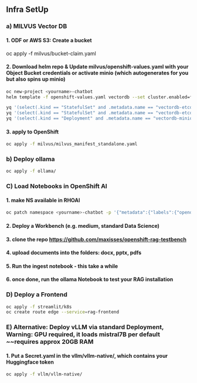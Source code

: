 ## Infra SetUp

### a) MILVUS Vector DB
#### 1. ODF or AWS S3: Create a bucket
oc apply -f milvus/bucket-claim.yaml

#### 2. Download helm repo & Update milvus/openshift-values.yaml with your Object Bucket credentials or activate minio (which autogenerates for you but also spins up minio)

```bash
oc new-project <yourname>-chatbot
helm template -f openshift-values.yaml vectordb --set cluster.enabled=false --set etcd.replicaCount=1 --set pulsar.enabled=false milvus/milvus > milvus_manifest_standalone.yaml

yq '(select(.kind == "StatefulSet" and .metadata.name == "vectordb-etcd") | .spec.template.spec.securityContext) = {}' -i milvus_manifest_standalone.yaml
yq '(select(.kind == "StatefulSet" and .metadata.name == "vectordb-etcd") | .spec.template.spec.containers[0].securityContext) = {"capabilities": {"drop": ["ALL"]}, "runAsNonRoot": true, "allowPrivilegeEscalation": false}' -i milvus_manifest_standalone.yaml
yq '(select(.kind == "Deployment" and .metadata.name == "vectordb-minio") | .spec.template.spec.securityContext) = {"capabilities": {"drop": ["ALL"]}, "runAsNonRoot": true, "allowPrivilegeEscalation": false}' -i milvus_manifest_standalone.yaml
```

#### 3. apply to OpenShift
```bash
oc apply -f milvus/milvus_manifest_standalone.yaml
```
### b) Deploy ollama
```bash
oc apply -f ollama/
```

### C) Load Notebooks in OpenShift AI
#### 1. make NS available in RHOAI
```bash
oc patch namespace <yourname>-chatbot -p '{"metadata":{"labels":{"opendatahub.io/dashboard":"true"}}}' --type=merge
```
#### 2. Deploy a Workbench (e.g. medium, standard Data Science)
#### 3. clone the repo https://github.com/maxisses/openshift-rag-testbench 
#### 4. upload documents into the folders: docx, pptx, pdfs
#### 5. Run the ingest notebook - this take a while
#### 6. once done, run the ollama Notebook to test your RAG installation

### D) Deploy a Frontend
```bash
oc apply -f streamlit/k8s
oc create route edge --service=rag-frontend
```

### E) Alternative: Deploy vLLM via standard Deployment, Warning: GPU required, it loads mistral7B per default ~~requires approx 20GB RAM 
#### 1. Put a Secret.yaml in the vllm/vllm-native/, which contains your Huggingface token
```bash
oc apply -f vllm/vllm-native/
```




